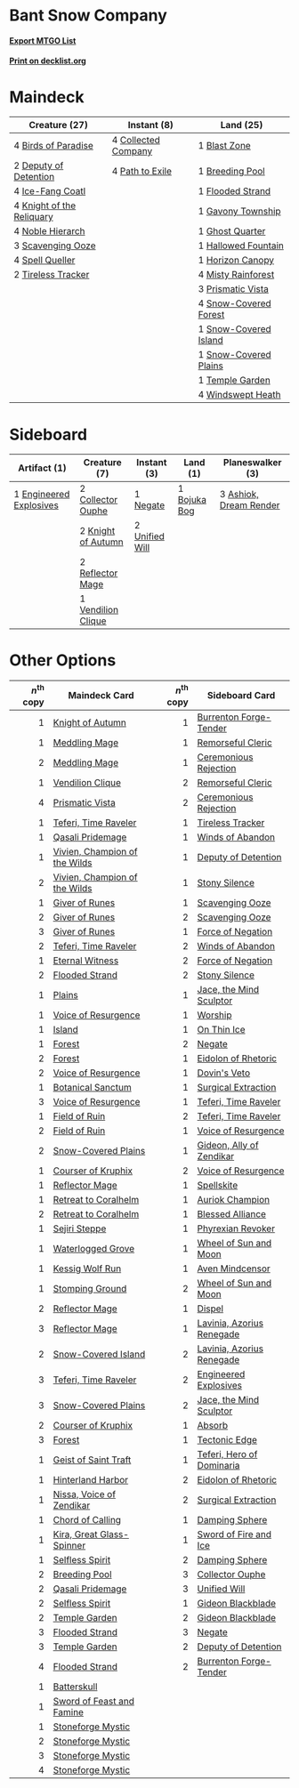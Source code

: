 # Bant Snow Company

#### [Export MTGO List](../collection/Bant%20Snow%20Company/Bant%20Snow%20Company.txt)
#### [Print on decklist.org](http://decklist.org/?deckmain=4%09Birds%20of%20Paradise%0A1%09Blast%20Zone%0A1%09Breeding%20Pool%0A4%09Collected%20Company%0A2%09Deputy%20of%20Detention%0A1%09Flooded%20Strand%0A1%09Gavony%20Township%0A1%09Ghost%20Quarter%0A1%09Hallowed%20Fountain%0A1%09Horizon%20Canopy%0A4%09Ice-Fang%20Coatl%0A4%09Knight%20of%20the%20Reliquary%0A4%09Misty%20Rainforest%0A4%09Noble%20Hierarch%0A4%09Path%20to%20Exile%0A3%09Prismatic%20Vista%0A3%09Scavenging%20Ooze%0A4%09Snow-Covered%20Forest%0A1%09Snow-Covered%20Island%0A1%09Snow-Covered%20Plains%0A4%09Spell%20Queller%0A1%09Temple%20Garden%0A2%09Tireless%20Tracker%0A4%09Windswept%20Heath&deckside=3%09Ashiok,%20Dream%20Render%0A1%09Bojuka%20Bog%0A2%09Collector%20Ouphe%0A1%09Engineered%20Explosives%0A2%09Knight%20of%20Autumn%0A1%09Negate%0A2%09Reflector%20Mage%0A2%09Unified%20Will%0A1%09Vendilion%20Clique)
# Maindeck

|                                           Creature (27)                                            |                                         Instant (8)                                          |                                           Land (25)                                            |
|----------------------------------------------------------------------------------------------------|----------------------------------------------------------------------------------------------|------------------------------------------------------------------------------------------------|
|4 [Birds of Paradise](http://gatherer.wizards.com/Pages/Card/Details.aspx?multiverseid=129906)      |4 [Collected Company](http://gatherer.wizards.com/Pages/Card/Details.aspx?multiverseid=394519)|1 [Blast Zone](http://gatherer.wizards.com/Pages/Card/Details.aspx?multiverseid=461171)         |
|2 [Deputy of Detention](http://gatherer.wizards.com/Pages/Card/Details.aspx?multiverseid=457309)    |4 [Path to Exile](http://gatherer.wizards.com/Pages/Card/Details.aspx?multiverseid=220511)    |1 [Breeding Pool](http://gatherer.wizards.com/Pages/Card/Details.aspx?multiverseid=97088)       |
|4 [Ice-Fang Coatl](http://gatherer.wizards.com/Pages/Card/Details.aspx?multiverseid=464152)         |                                                                                              |1 [Flooded Strand](http://gatherer.wizards.com/Pages/Card/Details.aspx?multiverseid=405098)     |
|4 [Knight of the Reliquary](http://gatherer.wizards.com/Pages/Card/Details.aspx?multiverseid=189145)|                                                                                              |1 [Gavony Township](http://gatherer.wizards.com/Pages/Card/Details.aspx?multiverseid=233242)    |
|4 [Noble Hierarch](http://gatherer.wizards.com/Pages/Card/Details.aspx?multiverseid=179434)         |                                                                                              |1 [Ghost Quarter](http://gatherer.wizards.com/Pages/Card/Details.aspx?multiverseid=389534)      |
|3 [Scavenging Ooze](http://gatherer.wizards.com/Pages/Card/Details.aspx?multiverseid=420783)        |                                                                                              |1 [Hallowed Fountain](http://gatherer.wizards.com/Pages/Card/Details.aspx?multiverseid=97071)   |
|4 [Spell Queller](http://gatherer.wizards.com/Pages/Card/Details.aspx?multiverseid=414494)          |                                                                                              |1 [Horizon Canopy](http://gatherer.wizards.com/Pages/Card/Details.aspx?multiverseid=409571)     |
|2 [Tireless Tracker](http://gatherer.wizards.com/Pages/Card/Details.aspx?multiverseid=409997)       |                                                                                              |4 [Misty Rainforest](http://gatherer.wizards.com/Pages/Card/Details.aspx?multiverseid=405102)   |
|                                                                                                    |                                                                                              |3 [Prismatic Vista](http://gatherer.wizards.com/Pages/Card/Details.aspx?multiverseid=464193)    |
|                                                                                                    |                                                                                              |4 [Snow-Covered Forest](http://gatherer.wizards.com/Pages/Card/Details.aspx?multiverseid=121192)|
|                                                                                                    |                                                                                              |1 [Snow-Covered Island](http://gatherer.wizards.com/Pages/Card/Details.aspx?multiverseid=121130)|
|                                                                                                    |                                                                                              |1 [Snow-Covered Plains](http://gatherer.wizards.com/Pages/Card/Details.aspx?multiverseid=121267)|
|                                                                                                    |                                                                                              |1 [Temple Garden](http://gatherer.wizards.com/Pages/Card/Details.aspx?multiverseid=405112)      |
|                                                                                                    |                                                                                              |4 [Windswept Heath](http://gatherer.wizards.com/Pages/Card/Details.aspx?multiverseid=405115)    |


# Sideboard

|                                          Artifact (1)                                           |                                        Creature (7)                                         |                                       Instant (3)                                       |                                       Land (1)                                        |                                        Planeswalker (3)                                         |
|-------------------------------------------------------------------------------------------------|---------------------------------------------------------------------------------------------|-----------------------------------------------------------------------------------------|---------------------------------------------------------------------------------------|-------------------------------------------------------------------------------------------------|
|1 [Engineered Explosives](http://gatherer.wizards.com/Pages/Card/Details.aspx?multiverseid=50139)|2 [Collector Ouphe](http://gatherer.wizards.com/Pages/Card/Details.aspx?multiverseid=464107) |1 [Negate](http://gatherer.wizards.com/Pages/Card/Details.aspx?multiverseid=423707)      |1 [Bojuka Bog](http://gatherer.wizards.com/Pages/Card/Details.aspx?multiverseid=376269)|3 [Ashiok, Dream Render](http://gatherer.wizards.com/Pages/Card/Details.aspx?multiverseid=461155)|
|                                                                                                 |2 [Knight of Autumn](http://gatherer.wizards.com/Pages/Card/Details.aspx?multiverseid=452933)|2 [Unified Will](http://gatherer.wizards.com/Pages/Card/Details.aspx?multiverseid=193456)|                                                                                       |                                                                                                 |
|                                                                                                 |2 [Reflector Mage](http://gatherer.wizards.com/Pages/Card/Details.aspx?multiverseid=407667)  |                                                                                         |                                                                                       |                                                                                                 |
|                                                                                                 |1 [Vendilion Clique](http://gatherer.wizards.com/Pages/Card/Details.aspx?multiverseid=442065)|                                                                                         |                                                                                       |                                                                                                 |


# Other Options

|*n*<sup>th</sup> copy|                                             Maindeck Card                                              |*n*<sup>th</sup> copy|                                           Sideboard Card                                           |
|--------------------:|--------------------------------------------------------------------------------------------------------|--------------------:|----------------------------------------------------------------------------------------------------|
|                    1|[Knight of Autumn](http://gatherer.wizards.com/Pages/Card/Details.aspx?multiverseid=452933)             |                    1|[Burrenton Forge-Tender](http://gatherer.wizards.com/Pages/Card/Details.aspx?multiverseid=438580)   |
|                    1|[Meddling Mage](http://gatherer.wizards.com/Pages/Card/Details.aspx?multiverseid=179547)                |                    1|[Remorseful Cleric](http://gatherer.wizards.com/Pages/Card/Details.aspx?multiverseid=447169)        |
|                    2|[Meddling Mage](http://gatherer.wizards.com/Pages/Card/Details.aspx?multiverseid=179547)                |                    1|[Ceremonious Rejection](http://gatherer.wizards.com/Pages/Card/Details.aspx?multiverseid=417613)    |
|                    1|[Vendilion Clique](http://gatherer.wizards.com/Pages/Card/Details.aspx?multiverseid=442065)             |                    2|[Remorseful Cleric](http://gatherer.wizards.com/Pages/Card/Details.aspx?multiverseid=447169)        |
|                    4|[Prismatic Vista](http://gatherer.wizards.com/Pages/Card/Details.aspx?multiverseid=464193)              |                    2|[Ceremonious Rejection](http://gatherer.wizards.com/Pages/Card/Details.aspx?multiverseid=417613)    |
|                    1|[Teferi, Time Raveler](http://gatherer.wizards.com/Pages/Card/Details.aspx?multiverseid=461148)         |                    1|[Tireless Tracker](http://gatherer.wizards.com/Pages/Card/Details.aspx?multiverseid=409997)         |
|                    1|[Qasali Pridemage](http://gatherer.wizards.com/Pages/Card/Details.aspx?multiverseid=179556)             |                    1|[Winds of Abandon](http://gatherer.wizards.com/Pages/Card/Details.aspx?multiverseid=463986)         |
|                    1|[Vivien, Champion of the Wilds](http://gatherer.wizards.com/Pages/Card/Details.aspx?multiverseid=461107)|                    1|[Deputy of Detention](http://gatherer.wizards.com/Pages/Card/Details.aspx?multiverseid=457309)      |
|                    2|[Vivien, Champion of the Wilds](http://gatherer.wizards.com/Pages/Card/Details.aspx?multiverseid=461107)|                    1|[Stony Silence](http://gatherer.wizards.com/Pages/Card/Details.aspx?multiverseid=247425)            |
|                    1|[Giver of Runes](http://gatherer.wizards.com/Pages/Card/Details.aspx?multiverseid=463962)               |                    1|[Scavenging Ooze](http://gatherer.wizards.com/Pages/Card/Details.aspx?multiverseid=420783)          |
|                    2|[Giver of Runes](http://gatherer.wizards.com/Pages/Card/Details.aspx?multiverseid=463962)               |                    2|[Scavenging Ooze](http://gatherer.wizards.com/Pages/Card/Details.aspx?multiverseid=420783)          |
|                    3|[Giver of Runes](http://gatherer.wizards.com/Pages/Card/Details.aspx?multiverseid=463962)               |                    1|[Force of Negation](http://gatherer.wizards.com/Pages/Card/Details.aspx?multiverseid=464001)        |
|                    2|[Teferi, Time Raveler](http://gatherer.wizards.com/Pages/Card/Details.aspx?multiverseid=461148)         |                    2|[Winds of Abandon](http://gatherer.wizards.com/Pages/Card/Details.aspx?multiverseid=463986)         |
|                    1|[Eternal Witness](http://gatherer.wizards.com/Pages/Card/Details.aspx?multiverseid=51628)               |                    2|[Force of Negation](http://gatherer.wizards.com/Pages/Card/Details.aspx?multiverseid=464001)        |
|                    2|[Flooded Strand](http://gatherer.wizards.com/Pages/Card/Details.aspx?multiverseid=405098)               |                    2|[Stony Silence](http://gatherer.wizards.com/Pages/Card/Details.aspx?multiverseid=247425)            |
|                    1|[Plains](http://gatherer.wizards.com/Pages/Card/Details.aspx?multiverseid=439856)                       |                    1|[Jace, the Mind Sculptor](http://gatherer.wizards.com/Pages/Card/Details.aspx?multiverseid=442051)  |
|                    1|[Voice of Resurgence](http://gatherer.wizards.com/Pages/Card/Details.aspx?multiverseid=368951)          |                    1|[Worship](http://gatherer.wizards.com/Pages/Card/Details.aspx?multiverseid=25553)                   |
|                    1|[Island](http://gatherer.wizards.com/Pages/Card/Details.aspx?multiverseid=439857)                       |                    1|[On Thin Ice](http://gatherer.wizards.com/Pages/Card/Details.aspx?multiverseid=463969)              |
|                    1|[Forest](http://gatherer.wizards.com/Pages/Card/Details.aspx?multiverseid=439860)                       |                    2|[Negate](http://gatherer.wizards.com/Pages/Card/Details.aspx?multiverseid=423707)                   |
|                    2|[Forest](http://gatherer.wizards.com/Pages/Card/Details.aspx?multiverseid=439860)                       |                    1|[Eidolon of Rhetoric](http://gatherer.wizards.com/Pages/Card/Details.aspx?multiverseid=380409)      |
|                    2|[Voice of Resurgence](http://gatherer.wizards.com/Pages/Card/Details.aspx?multiverseid=368951)          |                    1|[Dovin's Veto](http://gatherer.wizards.com/Pages/Card/Details.aspx?multiverseid=461120)             |
|                    1|[Botanical Sanctum](http://gatherer.wizards.com/Pages/Card/Details.aspx?multiverseid=417817)            |                    1|[Surgical Extraction](http://gatherer.wizards.com/Pages/Card/Details.aspx?multiverseid=397706)      |
|                    3|[Voice of Resurgence](http://gatherer.wizards.com/Pages/Card/Details.aspx?multiverseid=368951)          |                    1|[Teferi, Time Raveler](http://gatherer.wizards.com/Pages/Card/Details.aspx?multiverseid=461148)     |
|                    1|[Field of Ruin](http://gatherer.wizards.com/Pages/Card/Details.aspx?multiverseid=435415)                |                    2|[Teferi, Time Raveler](http://gatherer.wizards.com/Pages/Card/Details.aspx?multiverseid=461148)     |
|                    2|[Field of Ruin](http://gatherer.wizards.com/Pages/Card/Details.aspx?multiverseid=435415)                |                    1|[Voice of Resurgence](http://gatherer.wizards.com/Pages/Card/Details.aspx?multiverseid=368951)      |
|                    2|[Snow-Covered Plains](http://gatherer.wizards.com/Pages/Card/Details.aspx?multiverseid=121267)          |                    1|[Gideon, Ally of Zendikar](http://gatherer.wizards.com/Pages/Card/Details.aspx?multiverseid=401897) |
|                    1|[Courser of Kruphix](http://gatherer.wizards.com/Pages/Card/Details.aspx?multiverseid=442153)           |                    2|[Voice of Resurgence](http://gatherer.wizards.com/Pages/Card/Details.aspx?multiverseid=368951)      |
|                    1|[Reflector Mage](http://gatherer.wizards.com/Pages/Card/Details.aspx?multiverseid=407667)               |                    1|[Spellskite](http://gatherer.wizards.com/Pages/Card/Details.aspx?multiverseid=397743)               |
|                    1|[Retreat to Coralhelm](http://gatherer.wizards.com/Pages/Card/Details.aspx?multiverseid=402006)         |                    1|[Auriok Champion](http://gatherer.wizards.com/Pages/Card/Details.aspx?multiverseid=72921)           |
|                    2|[Retreat to Coralhelm](http://gatherer.wizards.com/Pages/Card/Details.aspx?multiverseid=402006)         |                    1|[Blessed Alliance](http://gatherer.wizards.com/Pages/Card/Details.aspx?multiverseid=414302)         |
|                    1|[Sejiri Steppe](http://gatherer.wizards.com/Pages/Card/Details.aspx?multiverseid=243453)                |                    1|[Phyrexian Revoker](http://gatherer.wizards.com/Pages/Card/Details.aspx?multiverseid=383343)        |
|                    1|[Waterlogged Grove](http://gatherer.wizards.com/Pages/Card/Details.aspx?multiverseid=464198)            |                    1|[Wheel of Sun and Moon](http://gatherer.wizards.com/Pages/Card/Details.aspx?multiverseid=146740)    |
|                    1|[Kessig Wolf Run](http://gatherer.wizards.com/Pages/Card/Details.aspx?multiverseid=233256)              |                    1|[Aven Mindcensor](http://gatherer.wizards.com/Pages/Card/Details.aspx?multiverseid=426707)          |
|                    1|[Stomping Ground](http://gatherer.wizards.com/Pages/Card/Details.aspx?multiverseid=405110)              |                    2|[Wheel of Sun and Moon](http://gatherer.wizards.com/Pages/Card/Details.aspx?multiverseid=146740)    |
|                    2|[Reflector Mage](http://gatherer.wizards.com/Pages/Card/Details.aspx?multiverseid=407667)               |                    1|[Dispel](http://gatherer.wizards.com/Pages/Card/Details.aspx?multiverseid=401858)                   |
|                    3|[Reflector Mage](http://gatherer.wizards.com/Pages/Card/Details.aspx?multiverseid=407667)               |                    1|[Lavinia, Azorius Renegade](http://gatherer.wizards.com/Pages/Card/Details.aspx?multiverseid=457333)|
|                    2|[Snow-Covered Island](http://gatherer.wizards.com/Pages/Card/Details.aspx?multiverseid=121130)          |                    2|[Lavinia, Azorius Renegade](http://gatherer.wizards.com/Pages/Card/Details.aspx?multiverseid=457333)|
|                    3|[Teferi, Time Raveler](http://gatherer.wizards.com/Pages/Card/Details.aspx?multiverseid=461148)         |                    2|[Engineered Explosives](http://gatherer.wizards.com/Pages/Card/Details.aspx?multiverseid=50139)     |
|                    3|[Snow-Covered Plains](http://gatherer.wizards.com/Pages/Card/Details.aspx?multiverseid=121267)          |                    2|[Jace, the Mind Sculptor](http://gatherer.wizards.com/Pages/Card/Details.aspx?multiverseid=442051)  |
|                    2|[Courser of Kruphix](http://gatherer.wizards.com/Pages/Card/Details.aspx?multiverseid=442153)           |                    1|[Absorb](http://gatherer.wizards.com/Pages/Card/Details.aspx?multiverseid=23155)                    |
|                    3|[Forest](http://gatherer.wizards.com/Pages/Card/Details.aspx?multiverseid=439860)                       |                    1|[Tectonic Edge](http://gatherer.wizards.com/Pages/Card/Details.aspx?multiverseid=389711)            |
|                    1|[Geist of Saint Traft](http://gatherer.wizards.com/Pages/Card/Details.aspx?multiverseid=409577)         |                    1|[Teferi, Hero of Dominaria](http://gatherer.wizards.com/Pages/Card/Details.aspx?multiverseid=443095)|
|                    1|[Hinterland Harbor](http://gatherer.wizards.com/Pages/Card/Details.aspx?multiverseid=443128)            |                    2|[Eidolon of Rhetoric](http://gatherer.wizards.com/Pages/Card/Details.aspx?multiverseid=380409)      |
|                    1|[Nissa, Voice of Zendikar](http://gatherer.wizards.com/Pages/Card/Details.aspx?multiverseid=417424)     |                    2|[Surgical Extraction](http://gatherer.wizards.com/Pages/Card/Details.aspx?multiverseid=397706)      |
|                    1|[Chord of Calling](http://gatherer.wizards.com/Pages/Card/Details.aspx?multiverseid=383209)             |                    1|[Damping Sphere](http://gatherer.wizards.com/Pages/Card/Details.aspx?multiverseid=443101)           |
|                    1|[Kira, Great Glass-Spinner](http://gatherer.wizards.com/Pages/Card/Details.aspx?multiverseid=74445)     |                    1|[Sword of Fire and Ice](http://gatherer.wizards.com/Pages/Card/Details.aspx?multiverseid=46429)     |
|                    1|[Selfless Spirit](http://gatherer.wizards.com/Pages/Card/Details.aspx?multiverseid=414332)              |                    2|[Damping Sphere](http://gatherer.wizards.com/Pages/Card/Details.aspx?multiverseid=443101)           |
|                    2|[Breeding Pool](http://gatherer.wizards.com/Pages/Card/Details.aspx?multiverseid=97088)                 |                    3|[Collector Ouphe](http://gatherer.wizards.com/Pages/Card/Details.aspx?multiverseid=464107)          |
|                    2|[Qasali Pridemage](http://gatherer.wizards.com/Pages/Card/Details.aspx?multiverseid=179556)             |                    3|[Unified Will](http://gatherer.wizards.com/Pages/Card/Details.aspx?multiverseid=193456)             |
|                    2|[Selfless Spirit](http://gatherer.wizards.com/Pages/Card/Details.aspx?multiverseid=414332)              |                    1|[Gideon Blackblade](http://gatherer.wizards.com/Pages/Card/Details.aspx?multiverseid=463943)        |
|                    2|[Temple Garden](http://gatherer.wizards.com/Pages/Card/Details.aspx?multiverseid=405112)                |                    2|[Gideon Blackblade](http://gatherer.wizards.com/Pages/Card/Details.aspx?multiverseid=463943)        |
|                    3|[Flooded Strand](http://gatherer.wizards.com/Pages/Card/Details.aspx?multiverseid=405098)               |                    3|[Negate](http://gatherer.wizards.com/Pages/Card/Details.aspx?multiverseid=423707)                   |
|                    3|[Temple Garden](http://gatherer.wizards.com/Pages/Card/Details.aspx?multiverseid=405112)                |                    2|[Deputy of Detention](http://gatherer.wizards.com/Pages/Card/Details.aspx?multiverseid=457309)      |
|                    4|[Flooded Strand](http://gatherer.wizards.com/Pages/Card/Details.aspx?multiverseid=405098)               |                    2|[Burrenton Forge-Tender](http://gatherer.wizards.com/Pages/Card/Details.aspx?multiverseid=438580)   |
|                    1|[Batterskull](http://gatherer.wizards.com/Pages/Card/Details.aspx?multiverseid=233055)                  |                     |                                                                                                    |
|                    1|[Sword of Feast and Famine](http://gatherer.wizards.com/Pages/Card/Details.aspx?multiverseid=214070)    |                     |                                                                                                    |
|                    1|[Stoneforge Mystic](http://gatherer.wizards.com/Pages/Card/Details.aspx?multiverseid=198383)            |                     |                                                                                                    |
|                    2|[Stoneforge Mystic](http://gatherer.wizards.com/Pages/Card/Details.aspx?multiverseid=198383)            |                     |                                                                                                    |
|                    3|[Stoneforge Mystic](http://gatherer.wizards.com/Pages/Card/Details.aspx?multiverseid=198383)            |                     |                                                                                                    |
|                    4|[Stoneforge Mystic](http://gatherer.wizards.com/Pages/Card/Details.aspx?multiverseid=198383)            |                     |                                                                                                    |

